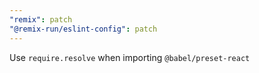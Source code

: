 ```yaml
---
"remix": patch
"@remix-run/eslint-config": patch
---
```


Use `require.resolve` when importing `@babel/preset-react`
